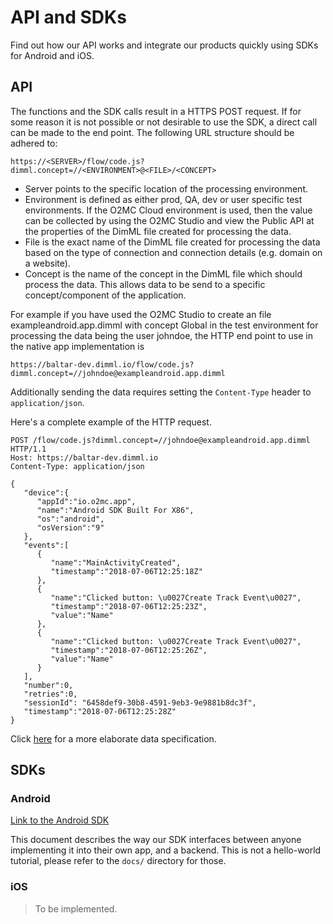 # API and SDKs
Find out how our API works and integrate our products quickly using SDKs for Android and iOS.

## API
The functions and the SDK calls result in a HTTPS POST request. If for some reason it is not possible or not desirable to use the SDK, a direct call can be made to the end point. The following URL structure should be adhered to:

```https://<SERVER>/flow/code.js?dimml.concept=//<ENVIRONMENT>@<FILE>/<CONCEPT>```

- Server points to the specific location of the processing environment. 
- Environment is defined as either prod, QA, dev or user specific test environments. If the O2MC Cloud environment is used, then the value can be collected by using the O2MC Studio and view the Public API at the properties of the DimML file created for processing the data.
- File is the exact name of the DimML file created for processing the data based on the type of connection and connection details (e.g. domain on a website).
- Concept is the name of the concept in the DimML file which should process the data. This allows data to be send to a specific concept/component of the application.

For example if you have used the O2MC Studio to create an file exampleandroid.app.dimml with concept Global in the test environment for processing the data being the user johndoe, the HTTP end point to use in the native app implementation is

```https://baltar-dev.dimml.io/flow/code.js?dimml.concept=//johndoe@exampleandroid.app.dimml```

Additionally sending the data requires setting the `Content-Type` header to `application/json`. 

Here's a complete example of the HTTP request.

```http
POST /flow/code.js?dimml.concept=//johndoe@exampleandroid.app.dimml HTTP/1.1
Host: https://baltar-dev.dimml.io
Content-Type: application/json

{
   "device":{
      "appId":"io.o2mc.app",
      "name":"Android SDK Built For X86",
      "os":"android",
      "osVersion":"9"
   },
   "events":[
      {
         "name":"MainActivityCreated",
         "timestamp":"2018-07-06T12:25:18Z"
      },
      {
         "name":"Clicked button: \u0027Create Track Event\u0027",
         "timestamp":"2018-07-06T12:25:23Z",
         "value":"Name"
      },
      {
         "name":"Clicked button: \u0027Create Track Event\u0027",
         "timestamp":"2018-07-06T12:25:26Z",
         "value":"Name"
      }
   ],
   "number":0,
   "retries":0,
   "sessionId": "6458def9-30b8-4591-9eb3-9e9881b8dc3f",
   "timestamp":"2018-07-06T12:25:28Z"
}
```

Click [here](DATA_SPECIFICATION.md) for a more elaborate data specification.

## SDKs

### Android

[Link to the Android SDK](ANDROID.md)

This document describes the way our SDK interfaces between anyone implementing it into their own app, and a backend. This is not a hello-world tutorial, please refer to the `docs/` directory for those.

### iOS

> To be implemented.
